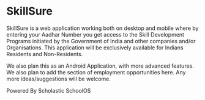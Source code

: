 # SkillSure
SkillSure is a web application working both on desktop and mobile where by entering your Aadhar Number you get access to the Skill Development Programs initiated by the Government of India and other companies and/or Organisations. This application will be exclusively available for Indians Residents and Non-Residents.

We also plan this as an Android Application, with more advanced features.
We also plan to add the section of employment opportunities here. Any more ideas/suggestions will be welcome.

Powered By Scholastic SchoolOS
